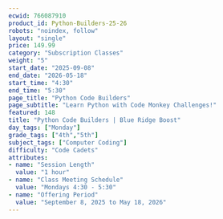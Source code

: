 ```yaml
---
ecwid: 766087910
product_id: Python-Builders-25-26
robots: "noindex, follow"
layout: "single"
price: 149.99
category: "Subscription Classes"
weight: "5"
start_date: "2025-09-08"
end_date: "2026-05-18"
start_time: "4:30"
end_time: "5:30"
page_title: "Python Code Builders"
page_subtitle: "Learn Python with Code Monkey Challenges!"
featured: 148
title: "Python Code Builders | Blue Ridge Boost"
day_tags: ["Monday"]
grade_tags: ["4th","5th"]
subject_tags: ["Computer Coding"]
difficulty: "Code Cadets"
attributes:
- name: "Session Length"
  value: "1 hour"
- name: "Class Meeting Schedule"
  value: "Mondays 4:30 - 5:30"
- name: "Offering Period"
  value: "September 8, 2025 to May 18, 2026"
---
```

